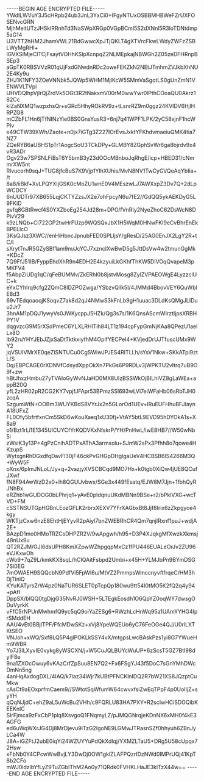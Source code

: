 -----BEGIN AGE ENCRYPTED FILE-----
YWdlLWVuY3J5cHRpb24ub3JnL3YxCi0+IFgyNTUxOSBBMHBWeFZrUXFOSENvcGRN
MjhMeitUTzJHSklRRnhTd3NaSWpXRGp0VGpBCml5S2dXNnl5R3loTDNtdmp5aG14
U3VTT2hHM2JhamVWL21BdGwwcXpJTjQKLT4gXTVrcFkwLWdyZWFzZSBLWyMgRHl+
IGVXSlMjeClTCjFsaytVOHhKSlpXcnpqZ2NLMEpkajNBWGh2Z05zeDFHRnpBSEp3
aGpTK0RBSVVzR01qUjFxdGNwdnRDc2oweFEKZkN2NEtJTmhmZVJkbXhNU2E4Ky9u
ZHJ1K1NFY3ZOeVNNbk5JQWp5WHM1MjlKcW5SMmVaSgotLS0gUnZmN1VENWVLTVpi
UHVDQlhpVjIrQjZrdVk5OGt3R2tNakxmV00rM0wwYwr0lPthCOoaQU0Akrz182Cc
klZaNXMQ1wzpxhsQr+sGRd5HhyROkRV9z+tLsnrRZ9m0ggz24KVIDV6HjlHRPZG8
mCZbFL1Hn6jTfNINzYie0BS0GnsYusR3+6nj7q41WPF1LPK/2yC58xjnF1hcWPlv
e49CTW39XWh/Zaote+n0jx7iGTg3Z227IOrEvsJxktYFKhdvmaeiuQMK4tia7NZ7
ZQeRYB6aUBHS1pTr1AogcSoU3TCkDPy+GLMBY8ZGphSvWr6ga8bjrdv9x4vR3ADr
Ogv23w7SPSNLFiBsT6Y5bmB3y23dOOcMBnboJqRhgE/icp+HBED31/cNmmrXW5nt
Rlvucorh9sqJ+TUG8jfcBuS7K9Vjp1YlhXUhis/MvN8NV1TwCyGVQeAqYbIia+/t
8a8/iiBkf+XvLPQYXIjGSK0cMoZU1wnE0V4MEszwLJ7AWXxpZ3Dv7Q+2dLpWCDCY
6nUUDTr97XB655LqjCKTYZzsJX2e7ohFpcyN6u7fE2//GdQQ5ykAEKDyG5L9FKiD
gvfq8GBtRwcf4S0YXZboEg254Jd28m+DPO/fVnRIy2NyeZhoC62DsWcN8DPivV29
k9zLNQb+CI722GP2twHrFUzp9WQSQxJbX1H5WqM0HNwFKI9eCvBhrEnEkBPELlcO
3KsQJsz3XWC//enHiHbncJpnubFED0SPLljsY/gResD/25AG0EnJX2LgY2R+tC/I
sXrytTnJR5GZySBf1am9m/JcYCJ7xzncIXwBwD5g5JttDsVw4w2tmunGgMk+KDcZ
7Q9FfJ51IB/FyppEhdXhR9n4EDH2E4kzyuiLkGKhfThKW5DIVOqQvapeM3pMKFV4
f5AbpZiUDg1qC/qFeBUMMv/ZkERhI0b8jstvMosg8ZylZVPAEOWgE4LyzzclUC+k
eYxCYhIrq9cfg2ZQmC8lDZPOZwga/YSbzvQllk5I/4JMMd4BbovVEY6QuWblE8d3
69vTEdqoaoqjKSoqvZ7ak8d2qJ4NMwS3kFnLb9gH1uuac3DLdKsQMgJLIDuu2Jr7
3hnAM1pDQJ1ywyVs0JWKycppJ5HZk/Qg3s7s/1K6QnsAScmWIrztIjpsXRBHPY1V
dqgvzcG9M5rXSdPmeC6YLXLRHlTih84LT1z194cpFypGmNjKAa8QPezU1aelLx8O
Ib92ruYHYJEbJZjxSaDtTktkxiyfhM4OplfYECPeI4+KVjedDrUJTfuscUMx9WY2
jqVSUIVMrXE0qeZiSNTUCu0CgSWiwJPJES4RITLLh/sYsV1Nkw+SKkATpi9ztL/S
Dq/EBPCAGE0rXDNVfCdsydXppOkXn7PkGs6P9RDLv3jWPKTU2vItrq7uB9O9f+zw
hBtJhxzHmbu27yTVAIoGyWvNJaHD0MX8UIzBSSWkOjBILhIVZ8gLaWEa+appB20Q
yfL2zHR02pR2CG2KY7vpjfJFApr53BPmzSSl693wLVi7eiWFaHb06sRbTJH0zcqA
SzgumWtN+OOBm3WUYKBdS8VYrJx2n5GLorOd1UEv+IRuEUFHhuBFJIaynA18UFxZ
FL0Ofy5bfrtfxnCm5SkD6wKouXaeq1xU30fj+VtAY5btL9EVD95hDYOkA1s+X8a9
o1/Bzt1rLi1E1345UlCUYCfYrKQDVKxNfskrP/YH/PnHwL/iwE8HB7//W50wNb5i
zWsiK3y13P+4gPzCnihADTPxAThA3armsolu+SJmW2sPx3Pfhh8o7qowe4HKzupS
WytxgnRhDGxdfqDavFl30jF46ckPvGHGpDHglgaUeV4HCBSB6IS4266M3Q+WyW5F
oXnx/6pImJNLoL/Jy+q+2vazjyXVSCBCqd9MO7Hx+k0tgb0XiQw4jUE8QCufJXwf
fN8F94AwWzD2x0+lh8QGUUvbwx/SGe3x449fEsatq/EJW8M7Jjn+1fbhQyRJNhBx
eRZhb1wGUDOG0bLPhrjq1+yAvE0pIdqnuUKdMBNn9BSe+r2/bPklVXG+wcTVD+FM
cSSTNSUTGpHGBnLEozGFLK2rbrxXEXV7YFrXAGbxBt8Jjf8Irix6zZkpgyoe4kgy
WKTjzCxw6nzE8EhtHjEYyvR2pAiyl7bnZWEBRhCR4Qm7qnjlRxnf1puJ+wdjA2E+
BAzpD1mo0HMoTRZCsDHPZR2V/9wApgwh/h95+D3P4XJqkgMfXwzkXkmsj48nUx9u
QT2RZJM/GJI6dsUPH8KmXZpwWZhpgqpMxCz1fPU446EUALeOrJv2ZU96eVJKxwOh
cWo9+7qZ9L/kmkKX8sqL/hCIQAitFsbpd2Umbi+x45H+YLMJbPn9BYmDSG7Si0EG
7mOWAEH9SQQcbN9PdfVi5FpWl6u/MtVZ2PmmpsWmccnyvftfrqeC/HM3hDjTinlQ
KYuKATyrsZrW4pz0NaTUR6SLET0pTcpQp180wu9tt54I0tMO5K2fQ2q4y94+pAfI
DppSX/bIQQ0tgDjgG35NvRJ0WSH+5LTEgkEosdh1O6QpYZ0oqWY7dwsgODuVyrkK
vFfC5rNPUnMwhmfQ9yc5qQ9oiYaZESg6+RWzhLcHnWq95a1UAmYYHG4IprSMddEH
AAU4vEt0BBjlTPF/FfcMDwSKz+xVj8YpeWQEUo6yC76FeOGe4QJ/U0rlLXTKtSEO
VNJoh+xWQ/Sxf8LQ5P4glPOKLkSSY4vX/mtgpsLwcBAskPzs1yi8G7YWueHm9WBR
Yo7J3lLXyvIE0vykg8yWSCXN/j+W5CuJQLBUYcWuUP+6zScsT5GZ7BtI98dyIF8e
9na1ZXOcOwuy6vKAzCrfZpSuu8EN7Q2+Fx6FSgYJ43f5DoC7sGnYMhDWcDmNn5ng
4anHqAxdogDXL/4IAQ/k7laz34Wjr7kUBtPFNCKlnIDQ2R7bW21XS8JQzptCuMkw
cAsCt9aEOxprfmCaem9//SWtotSqWfumW64cwvxfsiZwEqTPpF4p0UoIIjZ+syYH
qQqNJjdC+ehZ9aL5uWcBu2VHh/c9FQRLU83HA7PXY+R2scIwHCiSDOQibKEEKnlC
SIrFjmca9zFxCbP1plq8XsvgoQ1FNqmyLZ/pJMQGNrqjeKDnNX6xMH0f4kE3AGFG
ed6uWqWXrJG4Dj8MrDjevu9iTzG2IgoNE9LGMwJTRasnSZf0hhyuh6ZBnJyLCa4W
J8A+iGZFtJ2ubE0iqYi24WZUYYuPdQkXdIqj/YXMZLTaU5+DRg5U58cUpqx72Hsw
xFbNb0Y4CPcwWwBvjLY3DwDj0OW1gklZLAFPQzrIDzNWd0lMPrUQj41KpT8b2CFo
mWJ0ldzlbYfLyZ9TuZGbIThM2Ao0y71QRdk0FVHKLHaJE3klTzX44w==
-----END AGE ENCRYPTED FILE-----

